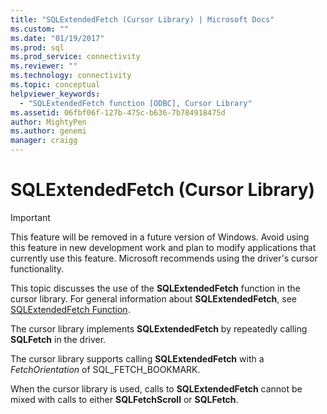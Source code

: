 ```yaml
---
title: "SQLExtendedFetch (Cursor Library) | Microsoft Docs"
ms.custom: ""
ms.date: "01/19/2017"
ms.prod: sql
ms.prod_service: connectivity
ms.reviewer: ""
ms.technology: connectivity
ms.topic: conceptual
helpviewer_keywords: 
  - "SQLExtendedFetch function [ODBC], Cursor Library"
ms.assetid: 06fbf06f-127b-475c-b636-7b784918475d
author: MightyPen
ms.author: genemi
manager: craigg
---
```

# SQLExtendedFetch (Cursor Library)
> [!IMPORTANT]  
>  This feature will be removed in a future version of Windows. Avoid using this feature in new development work and plan to modify applications that currently use this feature. Microsoft recommends using the driver's cursor functionality.  
  
 This topic discusses the use of the **SQLExtendedFetch** function in the cursor library. For general information about **SQLExtendedFetch**, see [SQLExtendedFetch Function](../../../odbc/reference/syntax/sqlextendedfetch-function.md).  
  
 The cursor library implements **SQLExtendedFetch** by repeatedly calling **SQLFetch** in the driver.  
  
 The cursor library supports calling **SQLExtendedFetch** with a *FetchOrientation* of SQL_FETCH_BOOKMARK.  
  
 When the cursor library is used, calls to **SQLExtendedFetch** cannot be mixed with calls to either **SQLFetchScroll** or **SQLFetch**.
